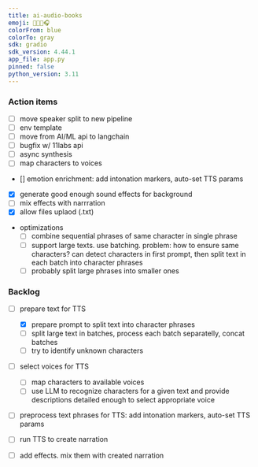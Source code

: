 ```yaml
---
title: ai-audio-books
emoji: 📕👨‍💻🎧
colorFrom: blue
colorTo: gray
sdk: gradio
sdk_version: 4.44.1
app_file: app.py
pinned: false
python_version: 3.11
---
```


### Action items
- [ ] move speaker split to new pipeline
- [ ] env template
- [ ] move from AI/ML api to langchain
- [ ] bugfix w/ 11labs api
- [ ] async synthesis
- [ ] map characters to voices
- [] emotion enrichment: add intonation markers, auto-set TTS params
- [x] generate good enough sound effects for background
- [ ] mix effects with narrration
- [x] allow files uplaod (.txt)
- optimizations
    - [ ] combine sequential phrases of same character in single phrase
    - [ ] support large texts. use batching. problem: how to ensure same characters?
can detect characters in first prompt, then split text in each batch into character phrases
    - [ ] probably split large phrases into smaller ones

### Backlog
- [ ] prepare text for TTS
    - [x] prepare prompt to split text into character phrases
    - [ ] split large text in batches, process each batch separatelly, concat batches
    - [ ] try to identify unknown characters
- [ ] select voices for TTS
    - [ ] map characters to available voices
    - [ ] use LLM to recognize characters for a given text and provide descriptions
detailed enough to select appropriate voice
- [ ] preprocess text phrases for TTS: add intonation markers, auto-set TTS params
- [ ] run TTS to create narration
- [ ] add effects. mix them with created narration

